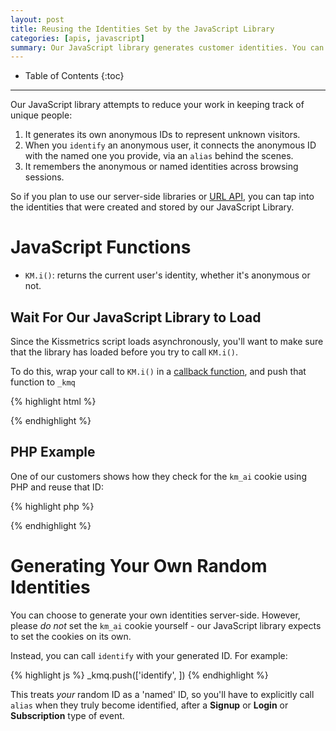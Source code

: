 ```yaml
---
layout: post
title: Reusing the Identities Set by the JavaScript Library
categories: [apis, javascript]
summary: Our JavaScript library generates customer identities. You can obtain these identities to use them with our server-side libraries or URL API.
---
```

* Table of Contents
{:toc}
* * *

Our JavaScript library attempts to reduce your work in keeping track of unique people:

1. It generates its own anonymous IDs to represent unknown visitors.
2. When you `identify` an anonymous user, it connects the anonymous ID with the named one you provide, via an `alias` behind the scenes.
3. It remembers the anonymous or named identities across browsing sessions.

So if you plan to use our server-side libraries or [URL API][url], you can tap into the identities that were created and stored by our JavaScript Library.

# JavaScript Functions

* `KM.i()`: returns the current user's identity, whether it's anonymous or not.

## Wait For Our JavaScript Library to Load

Since the Kissmetrics script loads asynchronously, you'll want to make sure that the library has loaded before you try to call `KM.i()`.

To do this, wrap your call to `KM.i()` in a [callback function][callback], and push that function to `_kmq`

{% highlight html %}
<script type="text/javascript">
_kmq.push(function() {
  alert(KM.i()) // Display an alert box with your current KM identity
});
</script>
{% endhighlight %}

## PHP Example

One of our customers shows how they check for the `km_ai` cookie using PHP and reuse that ID:

{% highlight php %}
<?php
 if (isset($_COOKIE['km_ai'])) {
  KM::alias($_COOKIE['km_ai'], $email);
   KM::identify($email);
   KM::record('Cart Checkout');
}
?>
{% endhighlight %}

# Generating Your Own Random Identities

You can choose to generate your own identities server-side. However, please *do not* set the `km_ai` cookie yourself - our JavaScript library expects to set the cookies on its own.

Instead, you can call `identify` with your generated ID. For example:

{% highlight js %}
_kmq.push(['identify', <?php echo $generated.id ?>])
{% endhighlight %}

This treats *your* random ID as a 'named' ID, so you'll have to explicitly call `alias` when they truly become identified, after a **Signup** or **Login** or **Subscription** type of event.

[url]: /apis/url
[callback]: /apis/javascript/javascript-specific#callback-functions

